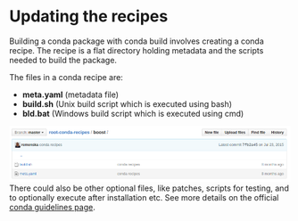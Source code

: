 # Updating the recipes
Building a conda package with conda build involves creating a conda recipe. The recipe is a flat directory holding metadata and the scripts needed to build the package.

The files in a conda recipe are:
* **meta.yaml** (metadata file)
* **build.sh** (Unix build script which is executed using bash)
* **bld.bat** (Windows build script which is executed using cmd)

![test 1 2 3 ](gitbook1.png)
There could also be other optional files, like patches, scripts for testing, and to optionally execute after installation etc. See more details on the official [conda guidelines page](http://conda.pydata.org/).
